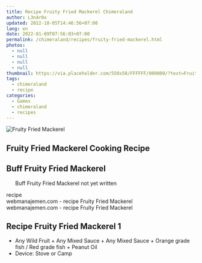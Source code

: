 ```yaml
---
title: Recipe Fruity Fried Mackerel Chimeraland
author: L3n4r0x
updated: 2022-10-05T14:46:56+07:00
lang: en
date: 2022-01-09T07:56:03+07:00
permalink: /chimeraland/recipes/fruity-fried-mackerel.html
photos:
  - null
  - null
  - null
  - null
thumbnail: https://via.placeholder.com/550x50/FFFFFF/000000/?text=Fruity Fried Mackerel
tags:
  - chimeraland
  - recipe
categories:
  - Games
  - chimeraland
  - recipes
---
```


<link
  rel="stylesheet"
  href="https://rawcdn.githack.com/dimaslanjaka/Web-Manajemen/870a349/css/bootstrap-5-3-0-alpha3-wrapper.css"
/>
<section id="bootstrap-wrapper">
  <div data-bs-theme="dark">
    <div class="card mb-2">
      <div class="card-body">
        <div class="row g-0">
          <div class="col-sm-4 position-relative mb-2">
            <img
              src="https://via.placeholder.com/600"
              class="card-img fit-cover w-100 h-100"
              alt="Fruity Fried Mackerel"
              data-fancybox="true"
            />
          </div>
          <div class="col-sm-8 mb-2">
            <div class="card-body">
              <div class="d-flex flex-row align-items-center mb-3">
                <h2 class="fs-5">Fruity Fried Mackerel Cooking Recipe</h2>
              </div>
              <h2 class="card-title fs-5">Buff Fruity Fried Mackerel</h2>
              <div class="card-text">
                <ul>
                  Buff Fruity Fried Mackerel not yet written
                </ul>
              </div>
              <span class="badge rounded-pill">recipe</span>
            </div>
            <div class="card-footer text-end text-muted mt-auto">
              webmanajemen.com - recipe Fruity Fried Mackerel
            </div>
          </div>
        </div>
      </div>
      <div class="card-footer text-end text-muted">
        webmanajemen.com - recipe Fruity Fried Mackerel
      </div>
    </div>
    <div class="row mb-2">
      <div class="col-12 col-lg-6 recipe-item mb-2">
        <div class="card">
          <div class="card-body">
            <h2 class="card-title fs-5">Recipe Fruity Fried Mackerel 1</h2>
            <div class="card-text">
              <ul>
                <li>
                  Any Wild Fruit<span> + </span>Any Mixed Sauce<span> + </span
                  >Any Mixed Sauce<span> + </span>Orange grade fish<span>
                    / </span
                  >Red grade fish<span> + </span>Peanut Oil
                </li>
                <li>Device: Stove or Camp</li>
              </ul>
            </div>
          </div>
        </div>
      </div>
    </div>
  </div>
</section>